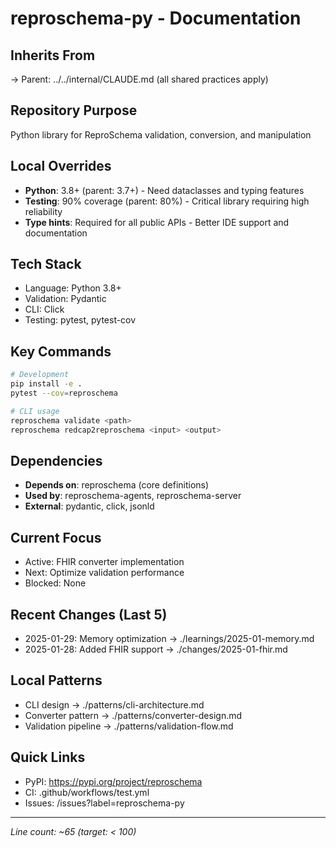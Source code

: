 # reproschema-py - Documentation

## Inherits From
→ Parent: ../../internal/CLAUDE.md (all shared practices apply)

## Repository Purpose
Python library for ReproSchema validation, conversion, and manipulation

## Local Overrides
- **Python**: 3.8+ (parent: 3.7+) - Need dataclasses and typing features
- **Testing**: 90% coverage (parent: 80%) - Critical library requiring high reliability
- **Type hints**: Required for all public APIs - Better IDE support and documentation

## Tech Stack
- Language: Python 3.8+
- Validation: Pydantic
- CLI: Click
- Testing: pytest, pytest-cov

## Key Commands
```bash
# Development
pip install -e .
pytest --cov=reproschema

# CLI usage
reproschema validate <path>
reproschema redcap2reproschema <input> <output>
```

## Dependencies
- **Depends on**: reproschema (core definitions)
- **Used by**: reproschema-agents, reproschema-server
- **External**: pydantic, click, jsonld

## Current Focus
- Active: FHIR converter implementation
- Next: Optimize validation performance
- Blocked: None

## Recent Changes (Last 5)
- 2025-01-29: Memory optimization → ./learnings/2025-01-memory.md
- 2025-01-28: Added FHIR support → ./changes/2025-01-fhir.md

## Local Patterns
- CLI design → ./patterns/cli-architecture.md
- Converter pattern → ./patterns/converter-design.md
- Validation pipeline → ./patterns/validation-flow.md

## Quick Links
- PyPI: https://pypi.org/project/reproschema
- CI: .github/workflows/test.yml
- Issues: /issues?label=reproschema-py

---
*Line count: ~65 (target: < 100)*
